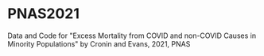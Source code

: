 # PNAS2021
Data and Code for "Excess Mortality from COVID and non-COVID Causes in Minority Populations" by Cronin and Evans, 2021, PNAS
